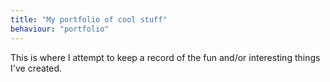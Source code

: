 ```yaml
---
title: "My portfolio of cool stuff"
behaviour: "portfolio"
---
```

This is where I attempt to keep a record of the fun and/or interesting things I've created.
